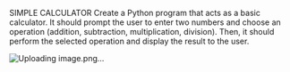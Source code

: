 SIMPLE CALCULATOR Create a Python program that acts as a basic calculator. 
It should prompt the user to enter two numbers and choose an operation (addition, subtraction, multiplication, division). Then, it should perform the selected operation and display the result to the user.

![Uploading image.png…]()
